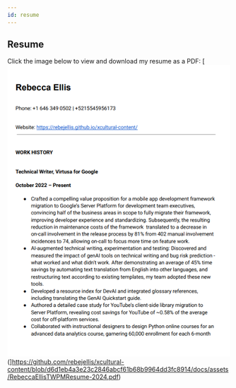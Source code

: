 ```yaml
---
id: resume
---
```


## Resume

Click the image below to view and download my resume as a PDF:
[![Resume](assets/Resume.png)(]https://github.com/rebejellis/xcultural-content/blob/d6d1eb4a3e23c2846abcf61b68b9964dd3fc8914/docs/assets/RebeccaEllisTWPMResume-2024.pdf)
